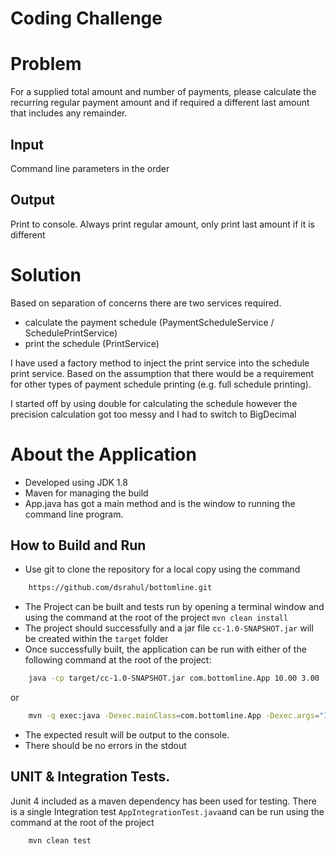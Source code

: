 # Coding Challenge

# Problem
For a supplied total amount and number of payments, please calculate the recurring regular payment amount and if required a different last amount that includes any remainder.

## Input 
Command line parameters in the order <Total Amount> <No of payments>

## Output
Print to console. Always print regular amount, only print last amount if it is different

# Solution
Based on separation of concerns there are two services required.
* calculate the payment schedule (PaymentScheduleService / SchedulePrintService)
* print the schedule (PrintService)

I have used a factory method to inject the print service into the schedule print service. Based on the assumption that there would be a requirement for other types of payment schedule printing (e.g. full schedule printing). 

I started off by using double for calculating the schedule however the precision calculation got too messy and I had to switch to BigDecimal

# About the Application
* Developed using JDK 1.8
* Maven for managing the build
* App.java has got a main method and is the window to running the command line program. 

## How to Build and Run

* Use git to clone the repository for a local copy using the command
```bash
    https://github.com/dsrahul/bottomline.git
```
* The Project can be built and tests run by opening a terminal window and using the command at the root of the project ```mvn clean install```
* The project should successfully and a jar file ``cc-1.0-SNAPSHOT.jar`` will be created within the ``target`` folder
* Once successfully built, the application can be run with either of the following command at the root of the project:
```bash
    java -cp target/cc-1.0-SNAPSHOT.jar com.bottomline.App 10.00 3.00
```
or

```bash
    mvn -q exec:java -Dexec.mainClass=com.bottomline.App -Dexec.args="10.00 3.00"
```
* The expected result will be output to the console.
* There should be no errors in the stdout


## UNIT & Integration Tests.

Junit 4 included as a maven dependency has been used for testing.
There is a single Integration test ```AppIntegrationTest.java```and can be run using the command at the root of the project
```bash
    mvn clean test
```